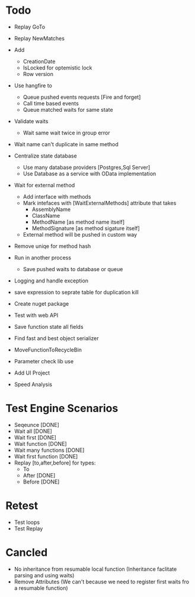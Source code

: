 ﻿# Todo
* Replay GoTo
* Replay NewMatches
* Add 
	* CreationDate
	* IsLocked for optemistic lock
	* Row version
* Use hangfire to 
	* Queue pushed events requests [Fire and forget]
	* Call time based events
	* Queue matched waits for same state
* Validate waits
	* Wait same wait twice in group error

* Wait name can't duplicate in same method

* Centralize state database
	* Use many database providers [Postgres,Sql Server]
	* Use Database as a service with OData implementation

* Wait for external method
	* Add interface with methods
	* Mark intefaces with [WaitExternalMethods] attribute that takes
		* AssemblyName
		* ClassName
		* MethodName [as method name itself]
		* MethodSignature [as method sigature itself]
	* External method will be pushed in custom way



* Remove uniqe for method hash
* Run in another process
	* Save pushed waits to database or queue
* Logging and handle exception
* save expression to seprate table for duplication kill
* Create nuget package
* Test with web API
* Save function state all fields
* Find fast and best object serializer
* MoveFunctionToRecycleBin

* Parameter check lib use
* Add UI Project


* Speed Analysis	

# Test Engine Scenarios
* Seqeunce [DONE]
* Wait all [DONE]
* Wait first [DONE]
* Wait function [DONE]
* Wait many functions [DONE]
* Wait first function [DONE]
* Replay [to,after,before] for types:
	* To
	* After [DONE]
	* Before [DONE]

# Retest
* Test loops
* Test Replay

# Cancled
* No inheritance from resumable local function (Inheritance faclitate parsing and using waits)
* Remove Attributes (We can't because we need to register first waits fro a resumable function)